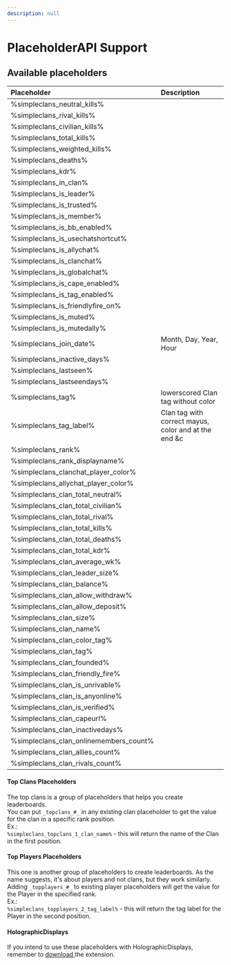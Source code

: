 ```yaml
---
description: null
---
```


# PlaceholderAPI Support

## Available placeholders

| Placeholder | Description |
| :--- | :--- |
| %simpleclans\_neutral\_kills% |  |
| %simpleclans\_rival\_kills% |  |
| %simpleclans\_civilian\_kills% |  |
| %simpleclans\_total\_kills% |  |
| %simpleclans\_weighted\_kills% |  |
| %simpleclans\_deaths% |  |
| %simpleclans\_kdr% |  |
| %simpleclans\_in\_clan% |  |
| %simpleclans\_is\_leader% |  |
| %simpleclans\_is\_trusted% |  |
| %simpleclans\_is\_member% |  |
| %simpleclans\_is\_bb\_enabled% |  |
| %simpleclans\_is\_usechatshortcut% |  |
| %simpleclans\_is\_allychat% |  |
| %simpleclans\_is\_clanchat% |  |
| %simpleclans\_is\_globalchat% |  |
| %simpleclans\_is\_cape\_enabled% |  |
| %simpleclans\_is\_tag\_enabled% |  |
| %simpleclans\_is\_friendlyfire\_on% |  |
| %simpleclans\_is\_muted% |  |
| %simpleclans\_is\_mutedally% |  |
| %simpleclans\_join\_date% | Month, Day, Year, Hour |
| %simpleclans\_inactive\_days% |  |
| %simpleclans\_lastseen% |  |
| %simpleclans\_lastseendays% |  |
| %simpleclans\_tag% | lowerscored Clan tag without color |
| %simpleclans\_tag\_label% | Clan tag with correct mayus, color and at the end &c |
| %simpleclans\_rank% |  |
| %simpleclans\_rank\_displayname% |  |
| %simpleclans\_clanchat\_player\_color% |  |
| %simpleclans\_allychat\_player\_color% |  |
| %simpleclans\_clan\_total\_neutral% |  |
| %simpleclans\_clan\_total\_civilian% |  |
| %simpleclans\_clan\_total\_rival% |  |
| %simpleclans\_clan\_total\_kills% |  |
| %simpleclans\_clan\_total\_deaths% |  |
| %simpleclans\_clan\_total\_kdr% |  |
| %simpleclans\_clan\_average\_wk% |  |
| %simpleclans\_clan\_leader\_size% |  |
| %simpleclans\_clan\_balance% |  |
| %simpleclans\_clan\_allow\_withdraw% |  |
| %simpleclans\_clan\_allow\_deposit% |  |
| %simpleclans\_clan\_size% |  |
| %simpleclans\_clan\_name% |  |
| %simpleclans\_clan\_color\_tag% |  |
| %simpleclans\_clan\_tag% |  |
| %simpleclans\_clan\_founded% |  |
| %simpleclans\_clan\_friendly\_fire% |  |
| %simpleclans\_clan\_is\_unrivable% |  |
| %simpleclans\_clan\_is\_anyonline% |  |
| %simpleclans\_clan\_is\_verified% |  |
| %simpleclans\_clan\_capeurl% |  |
| %simpleclans\_clan\_inactivedays% |  |
| %simpleclans\_clan\_onlinemembers\_count% |  |
| %simpleclans\_clan\_allies\_count% |  |
| %simpleclans\_clan\_rivals\_count% |  |

#### Top Clans Placeholders

The top clans is a group of placeholders that helps you create leaderboards.  
You can put `_topclans_#_` in any existing clan placeholder to get the value for the clan in a specific rank position.  
Ex.:  
`%simpleclans_topclans_1_clan_name%` - this will return the name of the Clan in the first position.

#### Top Players Placeholders

This one is another group of placeholders to create leaderboards. As the name suggests, it's about players and not clans, but they work similarly.  
Adding `_topplayers_#_` to existing player placeholders will get the value for the Player in the specified rank.  
Ex.:  
`%simpleclans_topplayers_2_tag_label%` - this will return the tag label for the Player in the second position.

#### HolographicDisplays

If you intend to use these placeholders with HolographicDisplays, remember to [download ](https://www.spigotmc.org/resources/18461/)the extension.

